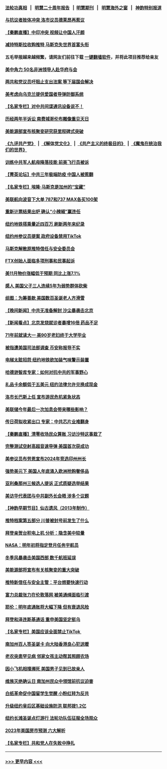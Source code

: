 #### [法轮功真相](https://github.com/gfw-breaker/truth/blob/master/README.md?t=0) &nbsp;&nbsp;|&nbsp;&nbsp; [明慧二十周年报告](https://github.com/gfw-breaker/mh-reports/blob/master/README.md?t=0) &nbsp;&nbsp;|&nbsp;&nbsp;[明慧期刊](https://github.com/gfw-breaker/mh-qikan) &nbsp;&nbsp;|&nbsp;&nbsp; [明慧海外之窗](https://github.com/gfw-breaker/mh-news/blob/master/README.md?t=0) &nbsp;&nbsp;|&nbsp;&nbsp; [神韵特别报道](https://github.com/gfw-breaker/mh-news/blob/master/shenyun.md?t=0)
#### [与抗议者肢体冲突 洛市议员德莱昂再惹议](../pages/nsc412/n13884239.md?t=12141050) 
#### [【秦鹏直播】中印冲突 视频让中国人汗颜](../pages/nsc412/n13884202.md?t=12141050) 
#### [减持特斯拉收购推特 马斯克失世界首富头衔](../pages/nsc412/n13884203.md?t=12141050) 
#### 五毛举报越来越频繁，请网友们前往下载 [一键翻墙软件](https://github.com/gfw-breaker/ssr-accounts)，并将此项目推荐给亲友
#### [美中角力 50名非洲领导人赴华府与会](../pages/nsc412/n13884156.md?t=12141050) 
#### [两共和党议员吁阻止支出法案 等下届国会解决](../pages/nsc412/n13884121.md?t=12141050) 
#### [美考虑向乌克兰提供爱国者导弹防御系统](../pages/nsc412/n13884175.md?t=12141050) 
#### [【名家专栏】对中共间谍通讯设备说不！](../pages/nsc412/n13884032.md?t=12141050) 
#### [历经两年半诉讼 南费城哥伦布雕像重见天日](../pages/nsc412/n13884181.md?t=12141050) 
#### [美能源部宣布核聚变研究获里程碑式突破](../pages/nsc412/n13884133.md?t=12141050) 
#### [《九评共产党》](https://github.com/begood0513/9ping.md/blob/master/README.md) &nbsp;|&nbsp; [《解体党文化》](../../../../jtdwh.md/blob/master/README.md)  &nbsp;|&nbsp; [《共产主义的终极目的》](../../../../gczydzjmd.md/blob/master/README.md) &nbsp;|&nbsp; [《魔鬼在统治我们的世界》](../../../../mgztzwmdsj.md/blob/master/README.md) 
#### [训练中共军人航母降落技能 前美飞行员被诉](../pages/nsc412/n13884100.md?t=12141050) 
#### [【菁英论坛】中共三年极端防疫 中国人被惹翻](../pages/nsc412/n13884103.md?t=12141050) 
#### [【名家专栏】埃隆‧马斯克是加州的“宝藏”](../pages/nsc412/n13883998.md?t=12141050) 
#### [美联航向波音下大单 787和737 MAX各买100架](../pages/nsc412/n13884113.md?t=12141050) 
#### [重新计票结果出炉 确认“小辣椒”赢连任](../pages/nsc412/n13884101.md?t=12141050) 
#### [纽约地铁搭乘量近四百万 刷新两年来纪录](../pages/nsc412/n13883671.md?t=12141050) 
#### [纽约州参议员提案 政府设备禁用TikTok](../pages/nsc412/n13883733.md?t=12141050) 
#### [马斯克解散原推特信任与安全委员会](../pages/nsc412/n13883544.md?t=12141050) 
#### [FTX创始人面临多项刑事和民事起诉](../pages/nsc412/n13884084.md?t=12141050) 
#### [美11月物价涨幅低于预期 同比上涨7.1%](../pages/nsc412/n13884091.md?t=12141050) 
#### [感人 美国父子三人连续5年为弱势群体砍柴](../pages/nsc412/n13883764.md?t=12141050) 
#### [组图：为筹善款 美国数百圣诞老人齐滑雪](../pages/nsc412/n13883777.md?t=12141050) 
#### [【晚间新闻】中共无准备解封 沙尘暴袭击北京](../pages/nsc412/n13883858.md?t=12141050) 
#### [【新闻看点】北京发烧就诊者暴增16倍 药品不足](../pages/nsc412/n13883552.md?t=12141050) 
#### [71年前就读大一 美90岁老妇终于大学毕业](../pages/nsc412/n13883619.md?t=12141050) 
#### [被指遭美国司法部调查 币安称报导不实](../pages/nsc412/n13883653.md?t=12141050) 
#### [电梯太脏招怨 纽约地铁欲加装气味警示装置](../pages/nsc412/n13883675.md?t=12141050) 
#### [哈德逊智库专家：如何对抗中共的军事野心](../pages/nsc412/n13883608.md?t=12141050) 
#### [礼品卡余额低于五美元 纽约法律允许兑换成现金](../pages/nsc412/n13883740.md?t=12141050) 
#### [洛市长巴斯上任 宣布游民危机紧急状态](../pages/nsc412/n13883685.md?t=12141050) 
#### [美联储今年最后一次加息会带来哪些影响？](../pages/nsc412/n13883545.md?t=12141050) 
#### [传日荷拟收紧出口 专家：中共芯片业难翻身](../pages/nsc412/n13883496.md?t=12141050) 
#### [【秦鹏直播】清零收场民众算账 习访沙特这事栽了](../pages/nsc412/n13883473.md?t=12141050) 
#### [完整测试空射高超音速导弹 美国首次获成功](../pages/nsc412/n13883454.md?t=12141050) 
#### [美参议员布劳恩宣布2024年竞选印州州长](../pages/nsc412/n13883499.md?t=12141050) 
#### [强势美元下 美国人年底涌入欧洲抢购奢侈品](../pages/nsc412/n13883524.md?t=12141050) 
#### [亚利桑那州三候选人提诉 正式质疑选举结果](../pages/nsc412/n13883476.md?t=12141050) 
#### [美访华代表团与中共副外长会晤 涉多个议题](../pages/nsc412/n13883443.md?t=12141050) 
#### [【神韵早期节目】仙古遗风（2013年制作）](../pages/nsc412/n13883448.md?t=12141050) 
#### [推特档案第五部分 川普被封号前发生了什么](../pages/nsc412/n13883474.md?t=12141050) 
#### [拜登亲贺台积电上机 分析：隐含美中较量](../pages/nsc412/n13883456.md?t=12141050) 
#### [NASA：明年初将指定登月任务宇航员](../pages/nsc412/n13883422.md?t=12141050) 
#### [冬季风暴袭击美国西部 数千航班延误](../pages/nsc412/n13883425.md?t=12141050) 
#### [美能源部将宣布有关核聚变的重大突破](../pages/nsc412/n13883427.md?t=12141050) 
#### [推特新信任与安全主管：平台想要快速行动](../pages/nsc412/n13883387.md?t=12141050) 
#### [富力总裁张力在伦敦落网 被美通缉面临引渡](../pages/nsc412/n13883423.md?t=12141050) 
#### [耶伦：明年底通胀将大幅下降 但有衰退风险](../pages/nsc412/n13883402.md?t=12141050) 
#### [拜登和泽连斯基通话 重申美国坚定挺乌](../pages/nsc412/n13883414.md?t=12141050) 
#### [【名家专栏】美国应该全面禁止TikTok ](../pages/nsc412/n13883316.md?t=12141050) 
#### [南加州百人签圣诞卡 向大陆香港良心犯送暖](../pages/nsc412/n13883036.md?t=12141050) 
#### [老农突患罕见病 邻家女孩主动帮其照顾农场](../pages/nsc412/n13882933.md?t=12141050) 
#### [因小飞机相撞濒死 美国男子见到已故亲人](../pages/nsc412/n13883172.md?t=12141050) 
#### [维族灭绝确认日 南加州民众中领馆前抗议迫害](../pages/nsc412/n13883074.md?t=12141050) 
#### [白纸革命促中国留学生觉醒 小粉红转为反共](../pages/nsc412/n13882873.md?t=12141050) 
#### [升级纽约皇后区基础设施防洪 联邦拨1.2亿](../pages/nsc412/n13882961.md?t=12141050) 
#### [纽约长滩圣诞点灯游行 法轮功队伍征服全场观众](../pages/nsc412/n13883039.md?t=12141050) 
#### [2023年美国房市预测 六大解析](../pages/nsc412/n13882966.md?t=12141050) 
#### [【名家专栏】共和党人在失败中挣扎](../pages/nsc412/n13882633.md?t=12141050) 

----
#### [ >>> 更早内容 <<< ](../indexes/nsc412-earlier.md)
